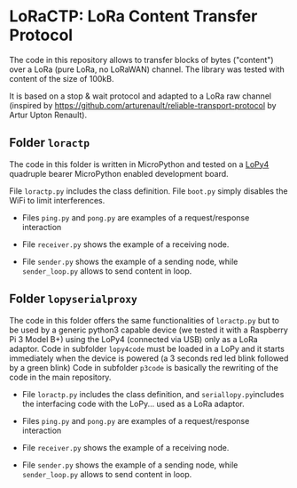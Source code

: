 # LoRaCTP: LoRa Content Transfer Protocol


The code in this repository allows to transfer blocks of bytes ("content") over a LoRa (pure LoRa, no LoRaWAN) channel. The library was tested with content of the size of 100kB.

It is based on a stop & wait protocol and adapted to a LoRa raw channel (inspired by https://github.com/arturenault/reliable-transport-protocol by Artur Upton Renault).


## Folder `loractp`

The code in this folder is written in MicroPython and tested on a [LoPy4](https://pycom.io/product/lopy4/) quadruple bearer MicroPython enabled development board. 

File `loractp.py` includes the class definition. File `boot.py` simply disables the WiFi to limit interferences.

* Files `ping.py` and `pong.py` are examples of a request/response interaction

* File `receiver.py` shows the example of a receiving node.

* File `sender.py` shows the example of a sending node, while  `sender_loop.py` allows to send content in loop.


## Folder `lopyserialproxy`

The code in this folder offers the same functionalities of `loractp.py`  but to be used by a generic python3 capable device (we tested it with a Raspberry Pi 3 Model B+) using the LoPy4 (connected via USB) only as a LoRa adaptor.
Code in subfolder `lopy4code` must be loaded in a LoPy and it starts immediately when the device is powered (a 3 seconds red led blink followed by a green blink)
Code in subfolder `p3code` is basically the rewriting of the code in the main repository. 

* File `loractp.py` includes the class definition, and `seriallopy.py`includes the interfacing code with the LoPy... used as a LoRa adaptor.

* Files `ping.py` and `pong.py` are examples of a request/response interaction



* File `receiver.py` shows the example of a receiving node.

* File `sender.py` shows the example of a sending node, while  `sender_loop.py` allows to send content in loop.

